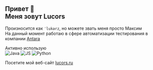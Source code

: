 ## Привет 👋 <br>Меня зовут Lucors
Произносится как `ˈlukərz`, но можете звать меня просто Максим <br>
На данный момент работаю в сфере автоматизации тестирования в компании [Antara](https://antara-tech.ru)

Активно использую <br>
![Java](https://img.shields.io/badge/Java-514ce6?style=flat-square)
![JS](https://img.shields.io/badge/JavaScript-514ce6?style=flat-square)
![Python](https://img.shields.io/badge/Python-514ce6?style=flat-square)

<!--
Планы на изучение <br>
![C++](https://img.shields.io/badge/C++-red?style=flat-square)
![C#](https://img.shields.io/badge/C%23-red?style=flat-square)
-->
Посетите мой веб-сайт [lucors.ru](https://lucors.ru)

<!--
Не знаю зачем, но оставлю этот автосгенерированный комментарий
**lucors/lucors** is a ✨ _special_ ✨ repository because its `README.md` (this file) appears on your GitHub profile.

Here are some ideas to get you started:

- 🔭 I’m currently working on ...
- 🌱 I’m currently learning ...
- 👯 I’m looking to collaborate on ...
- 🤔 I’m looking for help with ...
- 💬 Ask me about ...
- 📫 How to reach me: ...
- 😄 Pronouns: ...
- ⚡ Fun fact: ...
-->
